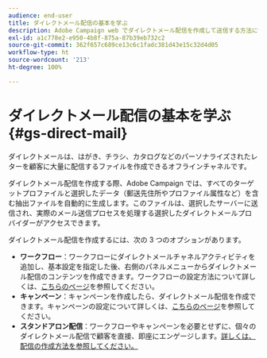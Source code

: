 ```yaml
---
audience: end-user
title: ダイレクトメール配信の基本を学ぶ
description: Adobe Campaign web でダイレクトメール配信を作成して送信する方法について説明します。
exl-id: a1c778e2-e950-4b8f-875a-87b39eb732c2
source-git-commit: 362f657c689ce13c6c1fadc381d43e15c32d4d05
workflow-type: ht
source-wordcount: '213'
ht-degree: 100%

---
```


# ダイレクトメール配信の基本を学ぶ {#gs-direct-mail}

ダイレクトメールは、はがき、チラシ、カタログなどのパーソナライズされたレターを顧客に大量に配信するファイルを作成できるオフラインチャネルです。

ダイレクトメール配信を作成する際、Adobe Campaign では、すべてのターゲットプロファイルと選択したデータ（郵送先住所やプロファイル属性など）を含む抽出ファイルを自動的に生成します。このファイルは、選択したサーバーに送信され、実際のメール送信プロセスを処理する選択したダイレクトメールプロバイダーがアクセスできます。

ダイレクトメール配信を作成するには、次の 3 つのオプションがあります。

* **ワークフロー**：ワークフローにダイレクトメールチャネルアクティビティを追加し、基本設定を指定した後、右側のパネルメニューからダイレクトメール配信のコンテンツを作成できます。ワークフローの設定方法について詳しくは、[こちらのページ](../workflows/gs-workflow-creation.md)を参照してください。
* **キャンペーン**：キャンペーンを作成したら、ダイレクトメール配信を作成できます。キャンペーンの設定について詳しくは、[こちらのページ](../campaigns/gs-campaigns.md)を参照してください。
* **スタンドアロン配信**：ワークフローやキャンペーンを必要とせずに、個々のダイレクトメール配信で顧客を直接、即座にエンゲージします。[詳しくは、配信の作成方法を参照してください。](../msg/gs-deliveries.md)

<!--
<table style="table-layout:fixed"><tr style="border: 0;">
<td>
<a href="create-push.md">
<img alt="Lead" src="assets/do-not-localize/push_create.jpeg">
</a>
<div><a href="create-push.md"><strong>Create a push delivery</strong>
</div>
<p>
</td>
<td>
<a href="content-push.md">
<img alt="Infrequent" src="assets/do-not-localize/push_design.jpeg">
</a>
<div>
<a href="content-push.md"><strong>Design a push delivery<strong></strong></a>
</div>
<p></td>
<td>
<a href="send-push.md">
<img alt="Validation" src="assets/do-not-localize/push_send.jpeg">
</a>
<div>
<a href="send-push.md"><strong>Send a push delivery</strong></a>
</div>
<p>
</td>
<td>
<a href="send-push.md">
<img alt="Validation" src="assets/do-not-localize/push_report.jpeg">
</a>
<div>
<a href="send-push.md"><strong>Push delivery report</strong></a>
</div>
<p>
</td>
</tr></table>
-->
